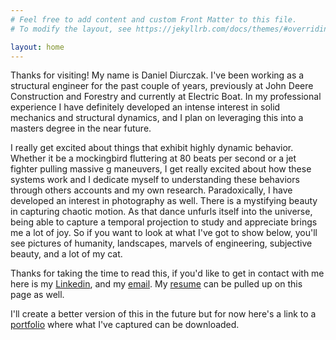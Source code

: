 ```yaml
---
# Feel free to add content and custom Front Matter to this file.
# To modify the layout, see https://jekyllrb.com/docs/themes/#overriding-theme-defaults

layout: home
---
```


Thanks for visiting! My name is Daniel Diurczak. I've been working as a structural engineer for the past couple of years, previously at John Deere Construction and Forestry and currently at Electric Boat. In my professional experience I have definitely developed an intense interest in solid mechanics and structural dynamics, and I plan on leveraging this into a masters degree in the near future. 

I really get excited about things that exhibit highly dynamic behavior. Whether it be a mockingbird fluttering at 80 beats per second or a jet fighter pulling massive g maneuvers, I get really excited about how these systems work and I dedicate myself to understanding these behaviors through others accounts and my own research. Paradoxically, I have developed an interest in photography as well. There is a mystifying beauty in capturing chaotic motion. As that dance unfurls itself into the universe, being able to capture a  temporal projection to study and appreciate brings me a lot of joy. So if you want to look at what I've got to show below, you'll see pictures of humanity, landscapes, marvels of engineering, subjective beauty, and a lot of my cat.  

Thanks for taking the time to read this, if you'd like to get in contact with me here is my [Linkedin](https://www.linkedin.com/in/daniel-diurczak-7b5148127/), and my [email](mailto:daniel.diurczak@gmail.com). My [resume](Resume_Updated.pdf) can be pulled up on this page as well. 

I'll create a better version of this in the future but for now here's a link to a [portfolio](/Gallery) where what I've captured can be downloaded. 
